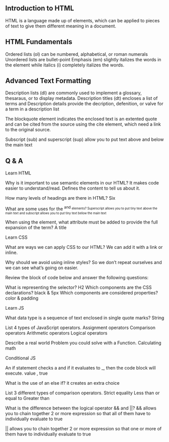 ## Introduction to HTML

HTML is a language made up of elements, which can be applied to pieces of text to give them different meaning in a document.

## HTML Fundamentals

Ordered lists (ol) can be numbered, alphabetical, or roman numerals
Unordered lists are bullet-point
Emphasis (em) slightly italizes the words in the element while italics (i) completely italizes the words. 

## Advanced Text Formatting

Description lists (dl) are commonly used to implement a glossary, thesaraus, or to display metadata. Description titles (dt) encloses a list of terms and Description details provide the decription, defenition, or valve for a term in a description list

The blockquote element indicates the enclosed text is an extented quote and can be cited from the source using the cite element, which need a link to the original source.

Subscript (sub) and superscript (sup) allow you to put text above and below the main text

## Q & A

Learn HTML

Why is it important to use semantic elements in our HTML?
It makes code easier to understand/read. Defines the content to tell us about it.

How many levels of headings are there in HTML?
Six

What are some uses for the <sup> and <sub> elements?
Superscript allows you to put tiny text above the main text and subscript allows you to put tiny text below the main text

When using the <abbr> element, what attribute must be added to provide the full expansion of the term?
A title

Learn CSS

What are ways we can apply CSS to our HTML?
We can add it with a link or inline.

Why should we avoid using inline styles?
So we don’t repeat ourselves and we can see what’s going on easier.

Review the block of code below and answer the following questions:

What is representing the selector?
H2
Which components are the CSS declarations?
black & 5px
Which components are considered properties?
color & padding

Learn JS

What data type is a sequence of text enclosed in single quote marks?
String

List 4 types of JavaScript operators.
Assignment operators
Comparison operators
Arithmetic operators
Logical operators

Describe a real world Problem you could solve with a Function.
Calculating math


Conditional JS

An if statement checks a  and if it evaluates to _, then the code block will execute.
value  ,  true 

What is the use of an else if?
it creates an extra choice

List 3 different types of comparison operators.
Strict equality
Less than or equal to
Greater than

What is the difference between the logical operator && and ||?
&& allows you to chain together 2 or more expression so that all of them have to individually evaluate to true

|| allows you to chain together 2 or more expression so that one or more of them  have to individually evaluate to true